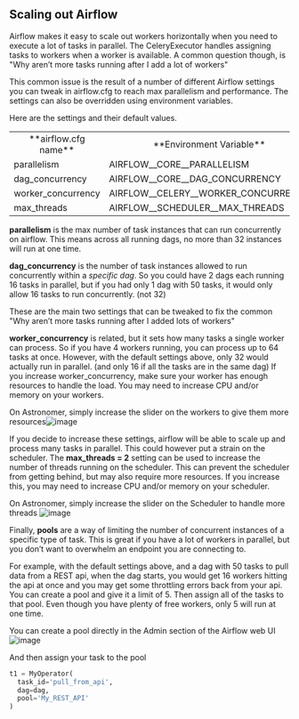 ## Scaling out Airflow

Airflow makes it easy to scale out workers horizontally when you need to execute a lot of tasks in parallel. The CeleryExecutor handles assigning tasks to workers when a worker is available. A common question though, is "Why aren’t more tasks running after I add a lot of workers"

This common issue is the result of a number of different Airflow settings you can tweak in airflow.cfg to reach max parallelism and performance. The settings can also be overridden using environment variables.

Here are the settings and their default values.

<table>
  <tr>
    <td align="center">**airflow.cfg name**</td>
    <td align="center">**Environment Variable**</td>
    <td align="center">**Default Value**</td>
  </tr>
  <tr>
    <td>parallelism</td>
    <td>AIRFLOW__CORE__PARALLELISM</td>
    <td align="center">32</td>
  </tr>
  <tr>
    <td>dag_concurrency</td>
    <td>AIRFLOW__CORE__DAG_CONCURRENCY</td>
    <td align="center">16</td>
  </tr>
  <tr>
    <td>worker_concurrency</td>
    <td>AIRFLOW__CELERY__WORKER_CONCURRENCY</td>
    <td align="center">16</td>
  </tr>
  <tr>
    <td>max_threads</td>
    <td>AIRFLOW__SCHEDULER__MAX_THREADS</td>
    <td align="center">2</td>
  </tr>
</table>


**parallelism** is the max number of task instances that can run concurrently on airflow. This means across all running dags, no more than 32 instances will run at one time.

**dag_concurrency** is the number of task instances allowed to run concurrently within a *specific dag*. So you could have 2 dags each running 16 tasks in parallel, but if you had only 1 dag with 50 tasks, it would only allow 16 tasks to run concurrently. (not 32)

These are the main two settings that can be tweaked to fix the common "Why aren’t more tasks running after I added lots of workers"

**worker_concurrency** is related, but it sets how many tasks a single worker can process. So if you have 4 workers running, you can process up to 64 tasks at once. However, with the default settings above, only 32 would actually run in parallel. (and only 16 if all the tasks are in the same dag) If you increase worker_concurrency, make sure your worker has enough resources to handle the load. You may need to increase CPU and/or memory on your workers.

On Astronomer, simply increase the slider on the workers to give them more resources![image](assets2.astronomer.io/main/guides/airflow-scaling-workers/worker_slider.png)

If you decide to increase these settings, airflow will be able to scale up and process many tasks in parallel. This could however put a strain on the scheduler. The **max_threads = 2** setting can be used to increase the number of threads running on the scheduler. This can prevent the scheduler from getting behind, but may also require more resources. If you increase this, you may need to increase CPU and/or memory on your scheduler.

On Astronomer, simply increase the slider on the Scheduler to handle more threads
![image](assets2.astronomer.io/main/guides/airflow-scaling-workers/scheduler.png)

Finally, **pools** are a way of limiting the number of concurrent instances of a specific type of task. This is great if you have a lot of workers in parallel, but you don’t want to overwhelm an endpoint you are connecting to.

For example, with the default settings above, and a dag with 50 tasks to pull data from a REST api, when the dag starts, you would get 16 workers hitting the api at once and you may get some throttling errors back from your api. You can create a pool and give it a limit of 5. Then assign all of the tasks to that pool. Even though you have plenty of free workers, only 5 will run at one time.

You can create a pool directly in the Admin section of the Airflow web UI
![image](assets2.astronomer.io/main/guides/airflow-scaling-workers/create_pool.png)

And then assign your task to the pool
```python
t1 = MyOperator(
  task_id='pull_from_api',
  dag=dag,
  pool='My_REST_API'
)
```
